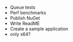 ﻿- Queue tests
- Perf benchmarks
- Publish NuGet
- Write ReadME
- Create a sample application
- only x64?